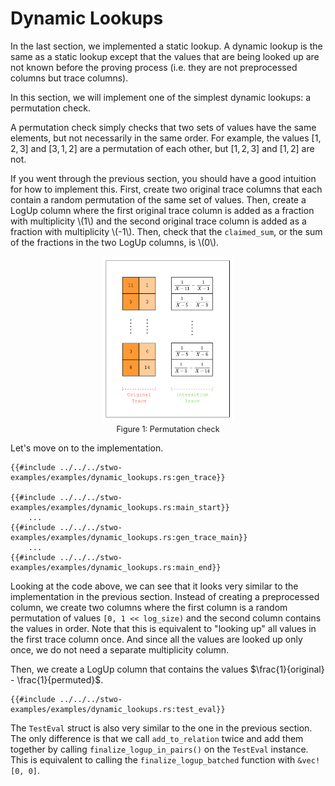 # Dynamic Lookups

In the last section, we implemented a static lookup. A dynamic lookup is the same as a static lookup except that the values that are being looked up are not known before the proving process (i.e. they are not preprocessed columns but trace columns).

In this section, we will implement one of the simplest dynamic lookups: a permutation check.

A permutation check simply checks that two sets of values have the same elements, but not necessarily in the same order. For example, the values $[1, 2, 3]$ and $[3, 1, 2]$ are a permutation of each other, but $[1, 2, 3]$ and $[1, 2]$ are not.

If you went through the previous section, you should have a good intuition for how to implement this. First, create two original trace columns that each contain a random permutation of the same set of values. Then, create a LogUp column where the first original trace column is added as a fraction with multiplicity \\(1\\) and the second original trace column is added as a fraction with multiplicity \\(-1\\). Then, check that the `claimed_sum`, or the sum of the fractions in the two LogUp columns, is \\(0\\).

<figure id="fig-permutation-check" style="text-align: center;">
    <img src="./permutation-check.png" width="50%" />
    <figcaption><center><span style="font-size: 0.9em">Figure 1: Permutation check</span></center></figcaption>
</figure>

Let's move on to the implementation.

```rust,ignore
{{#include ../../../stwo-examples/examples/dynamic_lookups.rs:gen_trace}}

{{#include ../../../stwo-examples/examples/dynamic_lookups.rs:main_start}}
    ...
{{#include ../../../stwo-examples/examples/dynamic_lookups.rs:gen_trace_main}}
    ...
{{#include ../../../stwo-examples/examples/dynamic_lookups.rs:main_end}}
```

Looking at the code above, we can see that it looks very similar to the implementation in the previous section. Instead of creating a preprocessed column, we create two columns where the first column is a random permutation of values `[0, 1 << log_size)` and the second column contains the values in order. Note that this is equivalent to "looking up" all values in the first trace column once. And since all the values are looked up only once, we do not need a separate multiplicity column.

Then, we create a LogUp column that contains the values $\frac{1}{original} - \frac{1}{permuted}$.

```rust,ignore
{{#include ../../../stwo-examples/examples/dynamic_lookups.rs:test_eval}}
```

The `TestEval` struct is also very similar to the one in the previous section. The only difference is that we call `add_to_relation` twice and add them together by calling `finalize_logup_in_pairs()` on the `TestEval` instance. This is equivalent to calling the `finalize_logup_batched` function with `&vec![0, 0]`.
